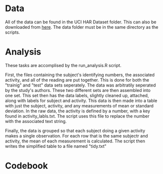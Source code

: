 # Data
All of the data can be found in the UCI HAR Dataset folder.  This can also be downloaded from [here](https://d396qusza40orc.cloudfront.net/getdata%2Fprojectfiles%2FUCI%20HAR%20Dataset.zip). The data folder must be in the same directory as the scripts.
# Analysis
These tasks are accomplised by the run_analysis.R script.

First, the files containing the subject's identifying numbers, the associated activity, and all of the reading are put together. This is done for both the "trainig" and "test" data sets seperately. The data was arbitratily seperated by the study's authors.  These two different sets are then assembled into one set. This set then has the data labels, slightly cleaned up, attached, along with labels for subject and activity. This data is then made into a table with just the subject, activity, and any measurements of mean or standard deviation. In the raw data, the activity is defined by a number, with a key found in activity_labls.txt. The script uses this file to replace the number with the associated text string.

Finally, the data is grouped so that each subject doing a given activity makes a single observation. For each row that is the same subjectr and activity, the mean of each measurement is calculated.  The script then writes the simplified table to a file named "tidy.txt"
# Codebook
